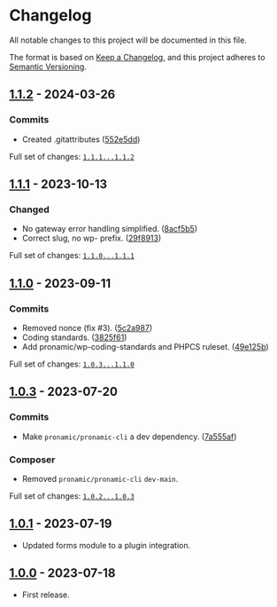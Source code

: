 # Changelog

All notable changes to this project will be documented in this file.

The format is based on [Keep a Changelog](https://keepachangelog.com/en/1.0.0/),
and this project adheres to [Semantic Versioning](https://semver.org/spec/v2.0.0.html).

## [1.1.2] - 2024-03-26

### Commits

- Created .gitattributes ([552e5dd](https://github.com/pronamic/wp-pronamic-pay-forms/commit/552e5dd685ed4172014896af3e18e979b5c6ab73))

Full set of changes: [`1.1.1...1.1.2`][1.1.2]

[1.1.2]: https://github.com/pronamic/wp-pronamic-pay-forms/compare/v1.1.1...v1.1.2

## [1.1.1] - 2023-10-13

### Changed

- No gateway error handling simplified. ([8acf5b5](https://github.com/pronamic/wp-pronamic-pay-forms/commit/8acf5b5d70750cf73b542acc6328141072211170))
- Correct slug, no wp- prefix. ([29f8913](https://github.com/pronamic/wp-pronamic-pay-forms/commit/29f89137f74a01fee622b9859b7972f0a425235f))

Full set of changes: [`1.1.0...1.1.1`][1.1.1]

[1.1.1]: https://github.com/pronamic/wp-pronamic-pay-forms/compare/v1.1.0...v1.1.1

## [1.1.0] - 2023-09-11

### Commits

- Removed nonce (fix #3). ([5c2a987](https://github.com/pronamic/wp-pronamic-pay-forms/commit/5c2a9873d550f0720fe09f2a6b06bcfcfab75b6e))
- Coding standards. ([3825f61](https://github.com/pronamic/wp-pronamic-pay-forms/commit/3825f61d7fd54eff1fb0f4597f2cacb3e39e4861))
-  Add pronamic/wp-coding-standards and PHPCS ruleset. ([49e125b](https://github.com/pronamic/wp-pronamic-pay-forms/commit/49e125bcecd8bf71e6cee4d3c0f895d3c6b2bdcd))

Full set of changes: [`1.0.3...1.1.0`][1.1.0]

[1.1.0]: https://github.com/pronamic/wp-pronamic-pay-forms/compare/v1.0.3...v1.1.0

## [1.0.3] - 2023-07-20

### Commits

- Make `pronamic/pronamic-cli` a dev dependency. ([7a555af](https://github.com/pronamic/wp-pronamic-pay-forms/commit/7a555af6c5562d7ae5163ff341b559570b9892c5))

### Composer

- Removed `pronamic/pronamic-cli` `dev-main`.

Full set of changes: [`1.0.2...1.0.3`][1.0.3]

[1.0.3]: https://github.com/pronamic/wp-pronamic-pay-forms/compare/v1.0.2...v1.0.3

## [1.0.1] - 2023-07-19

- Updated forms module to a plugin integration.

## [1.0.0] - 2023-07-18

- First release.

[1.0.0]: https://github.com/pronamic/wp-pronamic-pay-forms/releases/tag/v1.0.0
[1.0.1]: https://github.com/pronamic/wp-pronamic-pay-forms/releases/tag/v1.0.1
